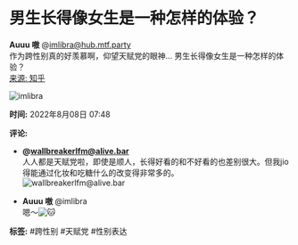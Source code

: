 # 男生长得像女生是一种怎样的体验？

**Auuu 嗷** @imlibra@hub.mtf.party  
作为跨性别真的好羡慕啊，仰望天赋党的眼神… 男生长得像女生是一种怎样的体验？  
[来源: 知乎](https://www.zhihu.com/question/27779938/answer/116020313)  

![imlibra](https://images.mtf.party/accounts/avatars/000/032/543/original/fcaae63e5e963eec.jpeg)  

**时间:** 2022年8月08日 07:48  

**评论:**
- **@wallbreakerlfm@alive.bar**  
  人人都是天赋党啦，即使是顺人，长得好看的和不好看的也差别很大。但我jio得能通过化妆和吃糖什么的改变得非常多的。  
  ![wallbreakerlfm@alive.bar](https://images.mtf.party/cache/accounts/avatars/000/034/493/original/bc501dca674b3501.png)  

- **Auuu 嗷** @imlibra  
  嗯～![🐱](/emoji/1f431.svg)  

**标签:** #跨性别 #天赋党 #性别表达